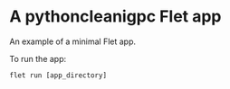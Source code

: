 # A pythoncleanigpc Flet app

An example of a minimal Flet app.

To run the app:

```
flet run [app_directory]
```